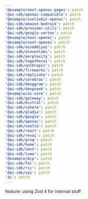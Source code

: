 ```yaml
---
'@example/next-openai-pages': patch
'@ai-sdk/openai-compatible': patch
'@example/sveltekit-openai': patch
'@ai-sdk/amazon-bedrock': patch
'@ai-sdk/provider-utils': patch
'@ai-sdk/google-vertex': patch
'@example/next-openai': patch
'@example/nuxt-openai': patch
'@ai-sdk/assemblyai': patch
'@ai-sdk/elevenlabs': patch
'@ai-sdk/perplexity': patch
'@ai-sdk/togetherai': patch
'@ai-sdk/anthropic': patch
'@ai-sdk/fireworks': patch
'@ai-sdk/replicate': patch
'@ai-sdk/cerebras': patch
'@ai-sdk/deepgram': patch
'@ai-sdk/deepseek': patch
'@example/ai-core': patch
'@ai-sdk/gateway': patch
'@ai-sdk/mistral': patch
'@ai-sdk/cohere': patch
'@ai-sdk/gladia': patch
'@ai-sdk/google': patch
'@ai-sdk/openai': patch
'@ai-sdk/svelte': patch
'@ai-sdk/react': patch
'@ai-sdk/revai': patch
'@ai-sdk/groq': patch
'@ai-sdk/hume': patch
'@ai-sdk/lmnt': patch
'@ai-sdk/luma': patch
'@example/mcp': patch
'@ai-sdk/fal': patch
'@ai-sdk/rsc': patch
'@ai-sdk/xai': patch
'ai': patch
---
```


feature: using Zod 4 for internal stuff

